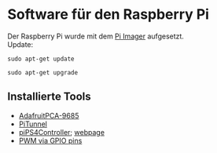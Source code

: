 # Software für den Raspberry Pi

Der Raspberry Pi wurde mit dem [Pi Imager](https://www.raspberrypi.com/software/) aufgesetzt.  
Update:
```
sudo apt-get update

sudo apt-get upgrade
```

## Installierte Tools
- [AdafruitPCA-9685](https://tutorials-raspberrypi.de/mehrere-servo-motoren-steuern-raspberry-pi-pca9685/)
- [PiTunnel](https://www.pitunnel.com/)
- [piPS4Controller](https://www.youtube.com/watch?v=CeyGP3_kKZI); [webpage](https://pypi.org/project/pyPS4Controller/)
- [PWM via GPIO pins](https://www.youtube.com/watch?v=9tActipVqIM)
